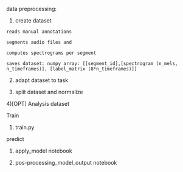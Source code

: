 data preprocessing:

  1) create dataset
    
    reads manual annotations
    
    segments audio files and 
    
    computes spectrograms per segment
    
    saves dataset: numpy array: [[segment_id],[spectrogram (n_mels, n_timeframes)], [label_matrix (8*n_timeframes)]]
  
  2) adapt dataset to task
  
  3) split dataset and normalize
  
  4)[OPT] Analysis dataset

Train

  1) train.py
    
 
predict

  1) apply_model notebook
  
  2) pos-processing_model_output notebook
  
